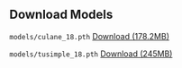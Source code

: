 ## Download Models

`models/culane_18.pth` [Download (178.2MB)](https://thehikari.file.core.windows.net/permanent/github/co-pilot-driving-system-with-opencv/models/culane_18.pth?sv=2023-01-03&st=2024-06-09T17%3A15%3A06Z&se=9999-12-30T15%3A00%3A00Z&sr=f&sp=r&sig=vwaO8qFSnPo%2BX7bUp6LyEOAKnjmbXgZWadloHx2umVk%3D)

`models/tusimple_18.pth` [Download (245MB)](https://thehikari.file.core.windows.net/permanent/github/co-pilot-driving-system-with-opencv/models/tusimple_18.pth?sv=2023-01-03&st=2024-06-09T17%3A16%3A12Z&se=9999-12-30T15%3A00%3A00Z&sr=f&sp=r&sig=o71lN9sfny8lWKxLh6zVc1q3Ed18siMn%2BMUwhQ1uxQM%3D)